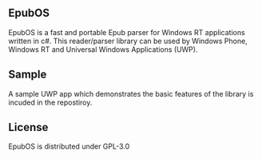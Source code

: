 ## EpubOS

EpubOS is a fast and portable Epub parser for Windows RT applications written in c#. This reader/parser library can be used by Windows Phone, Windows RT and Universal Windows Applications (UWP).

## Sample

A sample UWP app which demonstrates the basic features of the library is incuded in the repostiroy. 

## License

EpubOS is distributed under GPL-3.0
